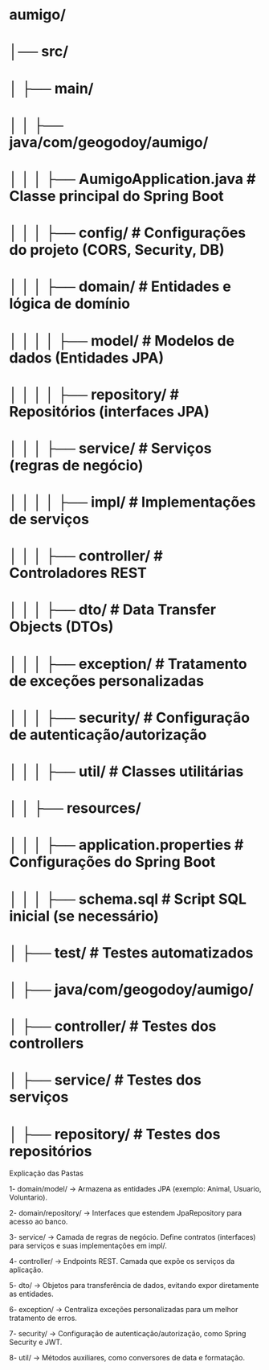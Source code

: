 # aumigo/
# │── src/
# │   ├── main/
# │   │   ├── java/com/geogodoy/aumigo/
# │   │   │   ├── AumigoApplication.java  # Classe principal do Spring Boot
# │   │   │   ├── config/                 # Configurações do projeto (CORS, Security, DB)
# │   │   │   ├── domain/                 # Entidades e lógica de domínio
# │   │   │   │   ├── model/               # Modelos de dados (Entidades JPA)
# │   │   │   │   ├── repository/          # Repositórios (interfaces JPA)
# │   │   │   ├── service/                 # Serviços (regras de negócio)
# │   │   │   │   ├── impl/                 # Implementações de serviços
# │   │   │   ├── controller/              # Controladores REST
# │   │   │   ├── dto/                     # Data Transfer Objects (DTOs)
# │   │   │   ├── exception/               # Tratamento de exceções personalizadas
# │   │   │   ├── security/                # Configuração de autenticação/autorização
# │   │   │   ├── util/                    # Classes utilitárias
# │   │   ├── resources/
# │   │   │   ├── application.properties   # Configurações do Spring Boot
# │   │   │   ├── schema.sql                # Script SQL inicial (se necessário)
# │   ├── test/                            # Testes automatizados
# │       ├── java/com/geogodoy/aumigo/
# │           ├── controller/              # Testes dos controllers
# │           ├── service/                 # Testes dos serviços
# │           ├── repository/              # Testes dos repositórios


Explicação das Pastas

1- domain/model/ → Armazena as entidades JPA (exemplo: Animal, Usuario, Voluntario).

2- domain/repository/ → Interfaces que estendem JpaRepository para acesso ao banco.

3- service/ → Camada de regras de negócio. Define contratos (interfaces) para serviços e suas implementações em impl/.

4- controller/ → Endpoints REST. Camada que expõe os serviços da aplicação.

5- dto/ → Objetos para transferência de dados, evitando expor diretamente as entidades.

6- exception/ → Centraliza exceções personalizadas para um melhor tratamento de erros.

7- security/ → Configuração de autenticação/autorização, como Spring Security e JWT.

8- util/ → Métodos auxiliares, como conversores de data e formatação.